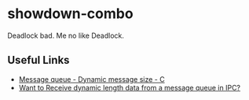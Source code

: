 showdown-combo
==============

Deadlock bad. Me no like Deadlock.

Useful Links
------------
* [Message queue - Dynamic message size - C](http://stackoverflow.com/questions/11186437/want-to-receive-dynamic-length-data-from-a-message-queue-in-ipc)
* [Want to Receive dynamic length data from a message queue in IPC?](http://stackoverflow.com/questions/5677163/message-queue-dynamic-message-size-c)
